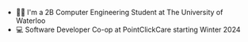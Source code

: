 <!--
**AlexanderTsarapkine/AlexanderTsarapkine** is a ✨ _special_ ✨ repository because its `README.md` (this file) appears on your GitHub profile.

Here are some ideas to get you started:

- 🔭 I’m currently working on ...
- 🌱 I’m currently learning ...
- 👯 I’m looking to collaborate on ...
- 🤔 I’m looking for help with ...
- 💬 Ask me about ...
- 📫 How to reach me: ...
- 😄 Pronouns: ...
- ⚡ Fun fact: ...
-->

- 🧑‍🎓 I'm a 2B Computer Engineering Student at The University of Waterloo
- 💻 Software Developer Co-op at PointClickCare starting Winter 2024
<!-- - 🔭 Currently looking for an intership for Winter 2024


<!--[![Top Langs](https://github-readme-stats.vercel.app/api/top-langs/?username=AlexanderTsarapkine)](https://github.com/anuraghazra/github-readme-stats)
